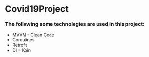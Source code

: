 # Covid19Project
### The following some technologies are used in this project:
+ MVVM - Clean Code
+ Coroutines
+ Retrofit
+ DI = Koin
